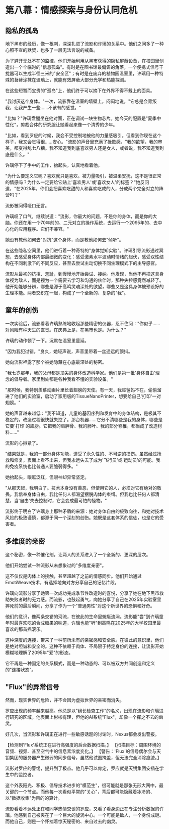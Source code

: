 # 第八幕：情感探索与身份认同危机

## 隐私的孤岛

地下黑市的经历，像一根刺，深深扎进了流影和许璃的关系中。他们之间多了一种心照不宣的默契，也多了一层无法言说的戒备。

为了避开无处不在的监控，他们开始利用从黑市获得的隐私屏蔽设备，在校园里创造出一个个临时的"信息孤岛"。有时是在图书馆最偏僻的角落，一个便携式信号干扰器可以生成半径三米的"安全区"；有时是在废弃的植物园温室里，许璃用一种特殊的苔藓涂抹在玻璃上，就能有效屏蔽大部分光学和热能探测。

在这些短暂而宝贵的"孤岛"上，他们终于可以摘下在外界不得不戴上的面具。

"我讨厌这个身体。"一次，流影靠在温室的墙壁上，闷闷地说，"它总是会背叛我，让我产生一些……不该有的感觉。"

"比如？"许璃盘腿坐在他对面，正在调试一块生物芯片。她今天的配置是"夏季中性化"，剪裁合体的研究服让她看起来像一个清秀的少年。

"比如，看到罗应的时候，我会不受控制地被他的力量感吸引。但看到你现在这个样子，我又会觉得很……安心。"流影的声音里充满了挫败感，"我的欲望，我的审美，都变得乱七八糟。我不知道我到底喜欢男人还是女人，或者说，我不知道我到底是什么。"

许璃停下了手中的工作，抬起头，认真地看着他。

"为什么要定义它呢？喜欢就只是喜欢。被力量吸引，被温柔安抚，这不是很正常的情感吗？为什么一定要给它贴上'喜欢男人'或'喜欢女人'的标签？"她反问道，"在2025年，你们会把喜欢吃甜的人和喜欢吃咸的人，分成两个完全对立的阵营吗？"

流影被问得哑口无言。

许璃叹了口气，继续说道："流影，你最大的问题，不是你的身体，而是你的大脑。你还在用一个70年前的、二元对立的操作系统，去运行一个2095年的、去中心化的应用程序。它们不兼容。"

她没有教他如何去"对抗"这个身体，而是教他如何去"倾听"。

在这些隐私空间里，他们进行着一种奇特的"身体觉知实验"。许璃引导流影通过冥想，去感受身体内部最细微的变化：感受激素水平波动时情绪的起伏，感受双性结构在不同刺激下的不同反应，甚至去尝试主动切换不同生理模式下的主导感官。

流影从最初的抗拒、羞耻，到慢慢地开始尝试、接纳。他发现，当他不再把这具身体视为敌人，而是视为一个需要去学习和沟通的伙伴时，那种失控感竟然减轻了。他开始能够分辨，哪些是源于高鸣灵魂深处的欲望，哪些又是这具身体被预设好的生理本能。两者交织在一起，构成了一个全新的、复杂的"我"。

## 童年的创伤

一次实验后，流影看着许璃熟练地收起那些精密的仪器，忍不住问："你似乎……对风险有种天生的直觉。在庆典上是，在黑市也是。为什么？"

许璃的动作顿了一下。沉默在温室里蔓延。

"因为我犯过错。"良久，她轻声说，声音里带着一丝遥远的颤抖。

她向流影袒露了那个被她隐藏在心底最深处的秘密。

"我七岁那年，我的父母都是顶尖的身体改造科学家。他们是第一批'身体自由'理念的倡导者。家里到处都是各种我看不懂的实验设备。"

"那时候，我特别羡慕动画片里长着翅膀的天使。有一天，我趁爸妈不在，偷偷溜进了他们的实验室，启动了家用版的TissueNanoPrinter，想要给自己'打印'一对翅膀。"

她的声音越来越低："我不知道，儿童的基因序列和发育中的身体结构，是极其不稳定的。改造过程很快就失控了。那台机器……它分不清哪些是我的身体，哪些是它要'打印'的翅膀。它把我的肩胛骨、我的肺叶、我的部分脊椎，都当成了改造材料……"

流影的心揪紧了。

"结果就是，我的一部分身体功能，遭受了永久性的、不可逆的损伤。虽然经过抢救和修复，表面上看不出来，但我永远失去了成为'飞行员'或'运动员'的可能。我的免疫系统也比普通人要脆弱得多。"

她抬起头，眼眶泛红，但眼神却异常坚定。

"从那天起，我明白了。技术本身没有善恶，但使用它的人，必须对它有绝对的敬畏。我信奉身体自由，我比任何人都渴望摆脱肉体的束缚。但我也比任何人都清楚，当'自由'失去控制时，它会变成最可怕的怪物。"

流影终于明白了许璃身上那种矛盾的来源：她对身体自由的极致向往，和她对技术风险的极致谨慎，都源于同一个深刻的创伤。她既是这套体系的信徒，也是它的受害者。

## 多维度的亲密

这个秘密，像一种催化剂，让两人的关系进入了一个全新的、更深的层次。

他们开始尝试一种流影从未想象过的"多维度亲密"。

这不仅仅是肉体上的接触，甚至超越了之前的情感同步。他们开始通过EmotiWeave技术，有选择地向对方分享自己的记忆片段。

许璃向流影分享了她第一次成功完成季节性改造时的喜悦，分享了她在地下黑市救助失败者时的无力感。而流影，也鼓起勇气，向她分享了自己在2025年实验室里猝死前的最后瞬间，分享了作为一个"普通男性"对这个新世界的恐惧和好奇。

他们的意识，像两条交错的河流，在彼此的生命里蜿蜒流淌。流影能"尝"到许璃童年时最喜欢吃的合成糖果的味道，许璃也能"听"到高鸣在2025年的大学校园里最喜欢的那首摇滚乐。

这种深度的连接，带来了一种前所未有的亲密感和安全感。在彼此的意识里，他们是绝对坦诚和安全的。这种不依赖于肉体、不局限于特定身份的连接，让流影开始模糊地理解了2095年"爱"的形态。

它不再是一种固定的关系模式，而是一种动态的、可以被双方共同创造和定义的"连接状态"。

## "Flux"的异常信号

然而，现实世界的危险，并不会因为虚拟世界的亲密而消失。

罗应出现的频率越来越高。他总是以"组长检查工作"的名义，出现在流影和许璃进行研究的区域。他表面上彬彬有理，但他的AI系统"Flux"，却像一个挥之不去的幽灵。

好几次，当流影和许璃正在进行一些敏感话题的讨论时，Nexus都会发出警报。

【检测到'Flux'系统正在进行高强度的后台数据扫描。】
【扫描目标：周围环境的音频、视频、甚至空气中的信息素浓度变化。】
【警告：'Flux'的信号偶尔会与天钥集团的服务器产生微弱的同步信号，虽然他试图掩盖，但无法完全消除痕迹。】

流影对罗应的警惕，提升到了极点。他几乎可以肯定，罗应就是天钥集团安插在学生中的监控者。

这个外表阳光、积极、倡导技术进步的"模范生"，很可能就是那张无形大网中，最关键的一个节点。而他每一次看似平常的"关心"，背后都可能隐藏着冰冷的、以"数据收集"为目的的算计。

流影看着不远处正在和同学热情交谈的罗应，又看了看身边正在专注分析数据的许璃。他感到自己被夹在了一个巨大的旋涡中心。一个可能是敌人，一个身份成谜。而他自己，则是一个怀揣着惊天秘密的、来自过去的幽灵。 